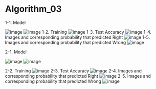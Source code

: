 # Algorithm_03
1-1. Model

![image](https://user-images.githubusercontent.com/52652682/173230322-89607995-5dae-4766-87c9-40aa148e486b.png)
![image](https://user-images.githubusercontent.com/52652682/173230326-6fc0b66b-4a6b-4dca-8698-f727d5c11de9.png)
1-2. Training
![image](https://user-images.githubusercontent.com/52652682/173230329-2b13d45a-25ae-4cf4-a905-59efab49e6cf.png)
1-3. Test Accuracy
![image](https://user-images.githubusercontent.com/52652682/173230334-612d81d3-23fd-4a93-8593-129fd4d51bf4.png)
1-4. Images and corresponding probability that predicted Right
![image](https://user-images.githubusercontent.com/52652682/173230336-0ee0cf4e-1dce-4252-bc60-be612bf782ff.png)
1-5. Images and corresponding probability that predicted Wrong
![image](https://user-images.githubusercontent.com/52652682/173230338-8547b11c-b93f-48d1-bd09-635eb3f8772d.png)

2-1. Model

![image](https://user-images.githubusercontent.com/52652682/173230455-78c51d87-8f9c-4359-a1d8-0cd7174356b7.png)
![image](https://user-images.githubusercontent.com/52652682/173230461-f9f8b1d8-e1fc-428c-9e7b-e7ff2ed4a519.png)

2-2. Training
![image](https://user-images.githubusercontent.com/52652682/173230470-6fe4bb09-4269-4163-9e2c-95b5f403114a.png)
2-3. Test Accuracy
![image](https://user-images.githubusercontent.com/52652682/173230476-8ea432e5-beef-4504-8962-6ae8b467da1a.png)
2-4. Images and corresponding probability that predicted Right
![image](https://user-images.githubusercontent.com/52652682/173230480-1498d4a1-da08-4f44-a2d1-c64e1728536b.png)
2-5. Images and corresponding probability that predicted Wrong
![image](https://user-images.githubusercontent.com/52652682/173230482-9db5fb90-b7c8-47f1-943f-169f9acef683.png)
